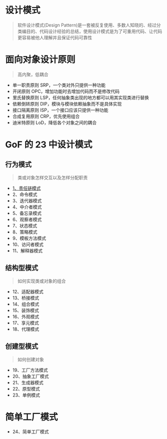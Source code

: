 设计模式
===

> 软件设计模式(Design Pattern)是一套被反复使用、多数人知晓的、经过分类编目的、代码设计经验的总结，使用设计模式是为了可重用代码、让代码更容易被他人理解并且保证代码可靠性

# 面向对象设计原则

> 高内聚，低耦合

- 单一职责原则 SRP，一个类对外只提供一种功能
- 开闭原则 OPC，增加功能时去增加代码而不是修改代码
- 里氏替换原则 LSP，任何抽象类出现的地方都可以用其实现类进行替换
- 依赖倒转原则 DIP，模块与模块依赖抽象而不是具体实现
- 接口隔离原则 ISP，一个接口应该只提供一种功能
- 合成复用原则 CRP，优先使用组合
- 迪米特原则 LoD，降低各个对象之间的耦合


# GoF 的 23 中设计模式

## 行为模式
> 类或对象怎样交互以及怎样分配职责

- [1、责任链模式](./01)
- 2、命令模式
- 3、迭代器模式
- 4、中介者模式
- 5、备忘录模式
- 6、观察者模式
- 7、状态模式
- 8、策略模式
- 9、模板方法模式
- 10、访问者模式
- 11、解释器模式

## 结构型模式
> 如何实现类或对象的组合

- 12、适配器模式
- 13、桥接模式
- 14、组合模式
- 15、装饰模式
- 16、外观模式
- 17、享元模式
- 18、代理模式

## 创建型模式
> 如何创建对象

- 19、工厂方法模式
- 20、抽象工厂模式
- 21、生成器模式
- 22、原型模式
- 23、单例模式

# 简单工厂模式
- 24、简单工厂模式

